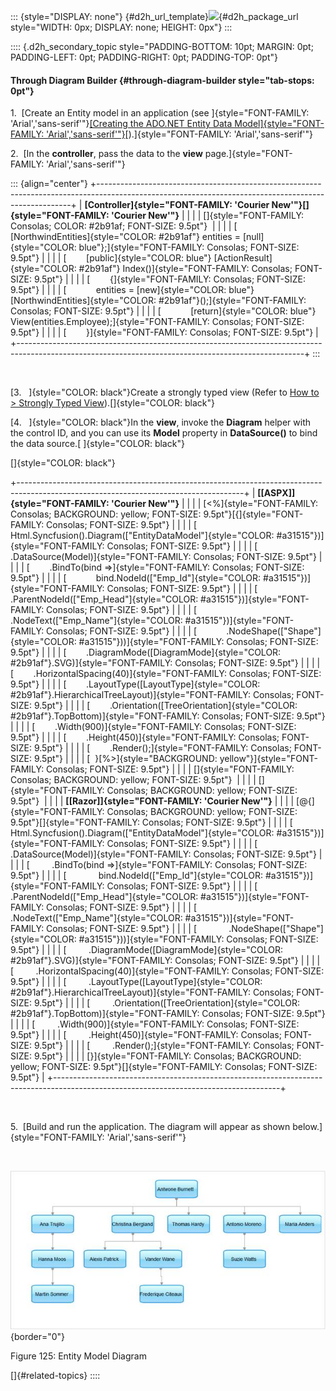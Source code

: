 ::: {style="DISPLAY: none"}
[](ms-xhelp:///?Id=d2h_url_template){#d2h_url_template}![](!package_url!){#d2h_package_url style="WIDTH: 0px; DISPLAY: none; HEIGHT: 0px"}
:::

:::: {.d2h_secondary_topic style="PADDING-BOTTOM: 10pt; MARGIN: 0pt; PADDING-LEFT: 0pt; PADDING-RIGHT: 0pt; PADDING-TOP: 0pt"}
#### Through Diagram Builder {#through-diagram-builder style="tab-stops: 0pt"}

1.  [Create an Entity model in an application (see ]{style="FONT-FAMILY: 'Arial','sans-serif'"}[[Creating the ADO.NET Entity Data Model]{style="FONT-FAMILY: 'Arial','sans-serif'"}](http://help.syncfusion.com/ug_94/User%20Interface/ASP.NET%20MVC/Diagram/default.htm?turl=Documents%2F52createtheadonetentitydatamodel.htm)[).]{style="FONT-FAMILY: 'Arial','sans-serif'"}

2.  [In the **controller**, pass the data to the **view** page.]{style="FONT-FAMILY: 'Arial','sans-serif'"}

::: {align="center"}
+-----------------------------------------------------------------------------------------------------------------------------------------------------+
| **[Controller]{style="FONT-FAMILY: 'Courier New'"}[]{style="FONT-FAMILY: 'Courier New'"}**                                                          |
|                                                                                                                                                     |
| []{style="FONT-FAMILY: Consolas; COLOR: #2b91af; FONT-SIZE: 9.5pt"}                                                                                 |
|                                                                                                                                                     |
| [        [NorthwindEntities]{style="COLOR: #2b91af"} entities = [null]{style="COLOR: blue"};]{style="FONT-FAMILY: Consolas; FONT-SIZE: 9.5pt"}      |
|                                                                                                                                                     |
| [        [public]{style="COLOR: blue"} [ActionResult]{style="COLOR: #2b91af"} Index()]{style="FONT-FAMILY: Consolas; FONT-SIZE: 9.5pt"}             |
|                                                                                                                                                     |
| [        {]{style="FONT-FAMILY: Consolas; FONT-SIZE: 9.5pt"}                                                                                        |
|                                                                                                                                                     |
| [            entities = [new]{style="COLOR: blue"} [NorthwindEntities]{style="COLOR: #2b91af"}();]{style="FONT-FAMILY: Consolas; FONT-SIZE: 9.5pt"} |
|                                                                                                                                                     |
| [            [return]{style="COLOR: blue"} View(entities.Employee);]{style="FONT-FAMILY: Consolas; FONT-SIZE: 9.5pt"}                               |
|                                                                                                                                                     |
| [        }]{style="FONT-FAMILY: Consolas; FONT-SIZE: 9.5pt"}                                                                                        |
+-----------------------------------------------------------------------------------------------------------------------------------------------------+
:::

 

[3.   ]{style="COLOR: black"}Create a strongly typed view (Refer to [How to \> Strongly Typed View](http://help.syncfusion.com/ug_94/User%20Interface/ASP.NET%20MVC/Diagram/default.htm?turl=Documents%2Fcreateastronglytypedview.htm)).[]{style="COLOR: black"}

[4.   ]{style="COLOR: black"}In the **view**, invoke the **Diagram** helper with the control ID, and you can use its **Model** property in **DataSource()** to bind the data source.[ ]{style="COLOR: black"}

[]{style="COLOR: black"} 

+--------------------------------------------------------------------------------------------------------------------------------------+
| **[\[ASPX\]]{style="FONT-FAMILY: 'Courier New'"}**                                                                                   |
|                                                                                                                                      |
| [\<%]{style="FONT-FAMILY: Consolas; BACKGROUND: yellow; FONT-SIZE: 9.5pt"}[{]{style="FONT-FAMILY: Consolas; FONT-SIZE: 9.5pt"}       |
|                                                                                                                                      |
| [      Html.Syncfusion().Diagram([\"EntityDataModel\"]{style="COLOR: #a31515"})]{style="FONT-FAMILY: Consolas; FONT-SIZE: 9.5pt"}    |
|                                                                                                                                      |
| [        .DataSource(Model)]{style="FONT-FAMILY: Consolas; FONT-SIZE: 9.5pt"}                                                        |
|                                                                                                                                      |
| [        .BindTo(bind =\>]{style="FONT-FAMILY: Consolas; FONT-SIZE: 9.5pt"}                                                          |
|                                                                                                                                      |
| [            bind.NodeId([\"Emp_Id\"]{style="COLOR: #a31515"})]{style="FONT-FAMILY: Consolas; FONT-SIZE: 9.5pt"}                     |
|                                                                                                                                      |
| [            .ParentNodeId([\"Emp_Head\"]{style="COLOR: #a31515"})]{style="FONT-FAMILY: Consolas; FONT-SIZE: 9.5pt"}                 |
|                                                                                                                                      |
| [            .NodeText([\"Emp_Name\"]{style="COLOR: #a31515"})]{style="FONT-FAMILY: Consolas; FONT-SIZE: 9.5pt"}                     |
|                                                                                                                                      |
| [            .NodeShape([\"Shape\"]{style="COLOR: #a31515"}))]{style="FONT-FAMILY: Consolas; FONT-SIZE: 9.5pt"}                      |
|                                                                                                                                      |
| [        .DiagramMode([DiagramMode]{style="COLOR: #2b91af"}.SVG)]{style="FONT-FAMILY: Consolas; FONT-SIZE: 9.5pt"}                   |
|                                                                                                                                      |
| [        .HorizontalSpacing(40)]{style="FONT-FAMILY: Consolas; FONT-SIZE: 9.5pt"}                                                    |
|                                                                                                                                      |
| [        .LayoutType([LayoutType]{style="COLOR: #2b91af"}.HierarchicalTreeLayout)]{style="FONT-FAMILY: Consolas; FONT-SIZE: 9.5pt"}  |
|                                                                                                                                      |
| [        .Orientation([TreeOrientation]{style="COLOR: #2b91af"}.TopBottom)]{style="FONT-FAMILY: Consolas; FONT-SIZE: 9.5pt"}         |
|                                                                                                                                      |
| [        .Width(900)]{style="FONT-FAMILY: Consolas; FONT-SIZE: 9.5pt"}                                                               |
|                                                                                                                                      |
| [        .Height(450)]{style="FONT-FAMILY: Consolas; FONT-SIZE: 9.5pt"}                                                              |
|                                                                                                                                      |
| [        .Render();]{style="FONT-FAMILY: Consolas; FONT-SIZE: 9.5pt"}                                                                |
|                                                                                                                                      |
| [  }[%\>]{style="BACKGROUND: yellow"}]{style="FONT-FAMILY: Consolas; FONT-SIZE: 9.5pt"}                                              |
|                                                                                                                                      |
| []{style="FONT-FAMILY: Consolas; BACKGROUND: yellow; FONT-SIZE: 9.5pt"}                                                              |
|                                                                                                                                      |
| []{style="FONT-FAMILY: Consolas; BACKGROUND: yellow; FONT-SIZE: 9.5pt"}                                                              |
|                                                                                                                                      |
| **[\[Razor\]]{style="FONT-FAMILY: 'Courier New'"}**                                                                                  |
|                                                                                                                                      |
| [\@{]{style="FONT-FAMILY: Consolas; BACKGROUND: yellow; FONT-SIZE: 9.5pt"}[]{style="FONT-FAMILY: Consolas; FONT-SIZE: 9.5pt"}        |
|                                                                                                                                      |
| [    Html.Syncfusion().Diagram([\"EntityDataModel\"]{style="COLOR: #a31515"})]{style="FONT-FAMILY: Consolas; FONT-SIZE: 9.5pt"}      |
|                                                                                                                                      |
| [         .DataSource(Model)]{style="FONT-FAMILY: Consolas; FONT-SIZE: 9.5pt"}                                                       |
|                                                                                                                                      |
| [         .BindTo(bind =\>]{style="FONT-FAMILY: Consolas; FONT-SIZE: 9.5pt"}                                                         |
|                                                                                                                                      |
| [             bind.NodeId([\"Emp_Id\"]{style="COLOR: #a31515"})]{style="FONT-FAMILY: Consolas; FONT-SIZE: 9.5pt"}                    |
|                                                                                                                                      |
| [             .ParentNodeId([\"Emp_Head\"]{style="COLOR: #a31515"})]{style="FONT-FAMILY: Consolas; FONT-SIZE: 9.5pt"}                |
|                                                                                                                                      |
| [             .NodeText([\"Emp_Name\"]{style="COLOR: #a31515"})]{style="FONT-FAMILY: Consolas; FONT-SIZE: 9.5pt"}                    |
|                                                                                                                                      |
| [             .NodeShape([\"Shape\"]{style="COLOR: #a31515"}))]{style="FONT-FAMILY: Consolas; FONT-SIZE: 9.5pt"}                     |
|                                                                                                                                      |
| [         .DiagramMode([DiagramMode]{style="COLOR: #2b91af"}.SVG)]{style="FONT-FAMILY: Consolas; FONT-SIZE: 9.5pt"}                  |
|                                                                                                                                      |
| [         .HorizontalSpacing(40)]{style="FONT-FAMILY: Consolas; FONT-SIZE: 9.5pt"}                                                   |
|                                                                                                                                      |
| [         .LayoutType([LayoutType]{style="COLOR: #2b91af"}.HierarchicalTreeLayout)]{style="FONT-FAMILY: Consolas; FONT-SIZE: 9.5pt"} |
|                                                                                                                                      |
| [         .Orientation([TreeOrientation]{style="COLOR: #2b91af"}.TopBottom)]{style="FONT-FAMILY: Consolas; FONT-SIZE: 9.5pt"}        |
|                                                                                                                                      |
| [         .Width(900)]{style="FONT-FAMILY: Consolas; FONT-SIZE: 9.5pt"}                                                              |
|                                                                                                                                      |
| [         .Height(450)]{style="FONT-FAMILY: Consolas; FONT-SIZE: 9.5pt"}                                                             |
|                                                                                                                                      |
| [         .Render();]{style="FONT-FAMILY: Consolas; FONT-SIZE: 9.5pt"}                                                               |
|                                                                                                                                      |
| [}]{style="FONT-FAMILY: Consolas; BACKGROUND: yellow; FONT-SIZE: 9.5pt"}[]{style="FONT-FAMILY: Consolas; FONT-SIZE: 9.5pt"}          |
+--------------------------------------------------------------------------------------------------------------------------------------+

 

5.  [Build and run the application. The diagram will appear as shown below.]{style="FONT-FAMILY: 'Arial','sans-serif'"}

 

![](ImagesExt/image70_128.jpg){border="0"}

Figure 125: Entity Model Diagram

[]{#related-topics}
::::

